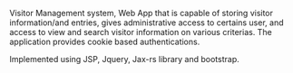 Visitor Management system, Web App that is capable of storing visitor information/and entries, gives administrative access to certains user, and access to view and search visitor information on various criterias. The application provides cookie based authentications.

Implemented using JSP, Jquery, Jax-rs library and bootstrap.
